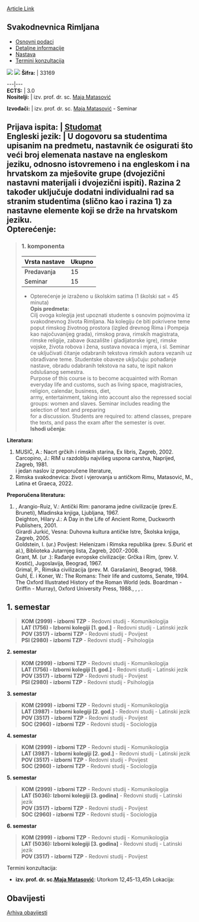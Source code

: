 [Article Link](https://www.fhs.hr/predmet/svarim)

## Svakodnevnica Rimljana
  * [Osnovni podaci](https://www.fhs.hr/predmet/svarim#v1id-904879_892857_1_0 "Osnovni podaci")
  * [Detaljne informacije](https://www.fhs.hr/predmet/svarim#v1id-904879_892857_1_1 "Detaljne informacije")
  * [Nastava](https://www.fhs.hr/predmet/svarim#v1id-904879_892857_1_2 "Nastava")
  * [Termini konzultacija](https://www.fhs.hr/predmet/svarim#v1id-904879_892857_1_3 "Termini konzultacija")


[![](https://www.fhs.hr/img/flags/gif/hr.gif)](https://www.fhs.hr/predmet/svarim) [![](https://www.fhs.hr/img/flags/gif/gb.gif)](https://www.fhs.hr/en/course/eliar)
**Šifra:** |  33169  
  
---|---  
**ECTS:** |  3.0   
**Nositelji:** |  izv. prof. dr. sc. [Maja Matasović](https://www.fhs.hr/djelatnik/maja.matasovic)   
  
**Izvođači:** |  izv. prof. dr. sc. [Maja Matasović](https://www.fhs.hr/djelatnik/maja.matasovic) - Seminar  
  
**Prijava ispita:** |  [Studomat](http://www.isvu.hr/studomat)  
**Engleski jezik:** |  U dogovoru sa studentima upisanim na predmetu, nastavnik će osigurati što veći broj elemenata nastave na engleskom jeziku, odnosno istovremeno i na engleskom i na hrvatskom za mješovite grupe (dvojezični nastavni materijali i dvojezični ispiti). Razina 2 također uključuje dodatni individualni rad sa stranim studentima (slično kao i razina 1) za nastavne elemente koji se drže na hrvatskom jeziku.   
**Opterećenje:**  
---  
> ### 1. komponenta
> | Vrsta nastave | Ukupno  
> ---|---  
> Predavanja | 15  
> Seminar | 15  
> * Opterećenje je izraženo u školskim satima (1 školski sat = 45 minuta)   
**Opis predmeta:**  
> Cilj ovoga kolegija jest upoznati studente s osnovim pojmovima iz svakodnevnog života Rimljana. Na kolegiju će biti pokrivene teme poput rimskog životnog prostora (izgled drevnog Rima i Pompeja kao najočuvanijeg grada), rimskog prava, rimskih magistrata, rimske religije, zabave (kazalište i gladijatorske igre), rimske vojske, života robova i žena, sustava novaca i mjera, i sl. Seminar će uključivati čitanje odabranih tekstova rimskih autora vezanih uz obrađivane teme. Studentske obaveze uključuju: pohađanje nastave, obradu odabranih tekstova na satu, te ispit nakon odslušanog semestra.  
>  Purpose of this course is to become acquainted with Roman everyday life and customs, such as living space, magistracies, religion, calendar, business, diet,  
>  army, entertainment, taking into account also the repressed social groups: women and slaves. Seminar includes reading the selection of text and preparing  
>  for a discussion. Students are required to: attend classes, prepare the texts, and pass the exam after the semester is over.  
**Ishodi učenja:**  

  
**Literatura:**  
  1. MUSIĆ, A.: Nacrt grčkih i rimskih starina, Ex libris, Zagreb, 2002.   
Carcopino, J.: RIM u razdoblju najvišeg uspona carstva, Naprijed, Zagreb, 1981.   
i jedan naslov iz preporučene literature, 
  2. Rimska svakodnevica: život i vjerovanja u antičkom Rimu, Matasović, M., Latina et Graeca, 2022. 

  
**Preporučena literatura:**  
  1. , Arangio-Ruiz, V.: Antički Rim: panorama jedne civilizacije (prev.E. Bruneti), Mladinska knjiga, Ljubljana, 1967.  
Deighton, Hilary J.: A Day in the Life of Ancient Rome, Duckworth Publishers, 2001.   
Girardi Jurkić, Vesna: Duhovna kultura antičke Istre, Školska knjiga, Zagreb, 2005.  
Goldstein, I. (ur.) Povijest: Helenizam i Rimska republika (prev. S.Đurić et al.), Biblioteka Jutarnjeg lista, Zagreb, 2007.-2008.  
Grant, M. (ur .): Rađanje evropske civilizacije: Grčka i Rim, (prev. V. Kostić), Jugoslavija, Beograd, 1967.   
Grimal, P., Rimska civilizacija (prev. M. Garašanin), Beograd, 1968.  
Guhl, E. i Koner, W.: The Romans: Their life and customs, Senate, 1994. The Oxford Illustrated History of the Roman World (eds. Boardman - Griffin - Murray), Oxford University Press, 1988., , , .

  
**1. semestar**  
---  
> **KOM (2999) - izborni TZP** - Redovni studij - Komunikologija  
>  **LAT (1756) - Izborni kolegiji [1. god.]** - Redovni studij - Latinski jezik  
>  **POV (3517) - izborni TZP** - Redovni studij - Povijest  
>  **PSI (2980) - izborni TZP** - Redovni studij - Psihologija  
>   
  
**2. semestar**  
> **KOM (2999) - izborni TZP** - Redovni studij - Komunikologija  
>  **LAT (1756) - Izborni kolegiji [1. god.]** - Redovni studij - Latinski jezik  
>  **POV (3517) - izborni TZP** - Redovni studij - Povijest  
>  **PSI (2980) - izborni TZP** - Redovni studij - Psihologija  
>   
  
**3. semestar**  
> **KOM (2999) - izborni TZP** - Redovni studij - Komunikologija  
>  **LAT (3987) - Izborni kolegiji [2. god.]** - Redovni studij - Latinski jezik  
>  **POV (3517) - izborni TZP** - Redovni studij - Povijest  
>  **SOC (2960) - izborni TZP** - Redovni studij - Sociologija  
>   
  
**4. semestar**  
> **KOM (2999) - izborni TZP** - Redovni studij - Komunikologija  
>  **LAT (3987) - Izborni kolegiji [2. god.]** - Redovni studij - Latinski jezik  
>  **POV (3517) - izborni TZP** - Redovni studij - Povijest  
>  **SOC (2960) - izborni TZP** - Redovni studij - Sociologija  
>   
  
**5. semestar**  
> **KOM (2999) - izborni TZP** - Redovni studij - Komunikologija  
>  **LAT (5036): Izborni kolegiji [3. godina]** - Redovni studij - Latinski jezik  
>  **POV (3517) - izborni TZP** - Redovni studij - Povijest  
>  **SOC (2960) - izborni TZP** - Redovni studij - Sociologija  
>   
  
**6. semestar**  
> **KOM (2999) - izborni TZP** - Redovni studij - Komunikologija  
>  **LAT (5036): Izborni kolegiji [3. godina]** - Redovni studij - Latinski jezik  
>  **POV (3517) - izborni TZP** - Redovni studij - Povijest  
>   
Termini konzultacija: 
  * **izv. prof. dr. sc.[Maja Matasović](https://www.fhs.hr/djelatnik/maja.matasovic)**: 
Utorkom 12,45-13,45h
Lokacija: 


## Obavijesti
[Arhiva obavijesti](https://www.fhs.hr/predmet/svarim?@=20qvm#news_87317 "Arhiva obavijesti")

